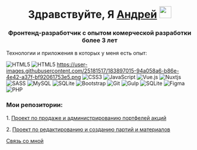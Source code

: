 <h1 align="center">Здравствуйте, Я <a href="https://t.me/legat_lp" target="_blank">Андрей</a>
<img src="https://github.com/blackcater/blackcater/raw/main/images/Hi.gif" height="32"/></h1>
<h3 align="center">Фронтенд-разработчик с опытом комерческой разработки более 3 лет</h3>
<p>
  Технологии и приложения в которых у меня есть опыт:
</p>

<span>![HTML5](https://img.shields.io/badge/html5-%23E34F26.svg?style=for-the-badge&logo=html5&logoColor=white)</span> <span>![HTML5](https://user-images.githubusercontent.com/25181517/183890598-19a0ac2d-e88a-4005-a8df-1ee36782fde1.png)</span> <span>https://user-images.githubusercontent.com/25181517/183897015-94a058a6-b86e-4e42-a37f-bf92061753e5.png</span> <span>![CSS3](https://img.shields.io/badge/css3-%231572B6.svg?style=for-the-badge&logo=css3&logoColor=white)</span>  <span>![JavaScript](https://img.shields.io/badge/javascript-%23323330.svg?style=for-the-badge&logo=javascript&logoColor=%23F7DF1E)</span>  <span>![Vue.js](https://img.shields.io/badge/vuejs-%2335495e.svg?style=for-the-badge&logo=vuedotjs&logoColor=%234FC08D)</span>  <span></span>  <span>![Nuxtjs](https://img.shields.io/badge/Nuxt-002E3B?style=for-the-badge&logo=nuxtdotjs&logoColor=#00DC82)</span>  <span>![SASS](https://img.shields.io/badge/SASS-hotpink.svg?style=for-the-badge&logo=SASS&logoColor=white)</span>  <span>![MySQL](https://img.shields.io/badge/mysql-%2300f.svg?style=for-the-badge&logo=mysql&logoColor=white)</span> <span>![SQLite](https://img.shields.io/badge/sqlite-%2307405e.svg?style=for-the-badge&logo=sqlite&logoColor=white)</span> <span>![Bootstrap](https://img.shields.io/badge/bootstrap-%23563D7C.svg?style=for-the-badge&logo=bootstrap&logoColor=white)</span> <span>![Git](https://img.shields.io/badge/git-%23F05033.svg?style=for-the-badge&logo=git&logoColor=white)</span>  <span>![Gulp](https://img.shields.io/badge/GULP-%23CF4647.svg?style=for-the-badge&logo=gulp&logoColor=white)</span>  <span>![SQLite](https://img.shields.io/badge/sqlite-%2307405e.svg?style=for-the-badge&logo=sqlite&logoColor=white)</span> <span>![Figma](https://img.shields.io/badge/figma-%23F24E1E.svg?style=for-the-badge&logo=figma&logoColor=white)</span>  <span>![PHP](https://img.shields.io/badge/php-%23777BB4.svg?style=for-the-badge&logo=php&logoColor=white)</span>

<h3>Мои репозитории:</h3>
<p>1. <a href="https://github.com/Legat48/my-portfolio" target="_blank">Проект по продаже и администрированию портфелей акций</a></p>
<p>2. <a href="https://github.com/Legat48/batch-editor" target="_blank">Проект по редактированию и созданию партий и материалов</a></p>

<p><a href="https://t.me/legat_lp" target="_blank">Связь со мной</a></p>

